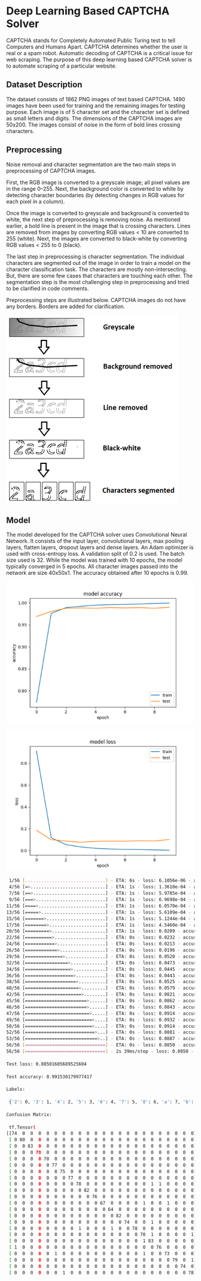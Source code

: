 # Deep Learning Based CAPTCHA Solver

CAPTCHA stands for Completely Automated Public Turing test to tell Computers and Humans Apart. CAPTCHA determines whether the user is real or a spam robot. Automatic decoding of CAPTCHA is a critical issue for web scraping. The purpose of this deep learning based CAPTCHA solver is to automate scraping of a particular website. 


## Dataset Description

The dataset consists of 1862 PNG images of text based CAPTCHA. 1490 images have been used for training and the remaining images for testing purpose. Each image is of 5 character set and the character set is defined as small letters and digits. The dimensions of the CAPTCHA images are 50x200. The images consist of noise in the form of bold lines crossing characters.


## Preprocessing

Noise removal and character segmentation are the two main steps in preprocessing of CAPTCHA images. 

First, the RGB image is converted to a greyscale image; all pixel values are in the range 0–255. Next, the background color is converted to white by detecting character boundaries (by detecting changes in RGB values for each pixel in a column). 

Once the image is converted to greyscale and background is converted to white, the next step of preprocessing is removing noise. As mentioned earlier, a bold line is present in the image that is crossing characters. Lines are removed from images by converting RGB values < 10 are converted to 255 (white). Next, the images are converted to black-white by converting RGB values < 255 to 0 (black).

The last step in preprocessing is character segmentation. The individual characters are segmented out of the image in order to train a model on the character classification task. The characters are mostly non-intersecting. But, there are some few cases that characters are touching each other. The segmentation step is the most challenging step in preprocessing and tried to be clarified in code comments. 

Preprocessing steps are illustrated below. CAPTCHA images do not have any borders. Borders are added for clarification.

![preprocessing](img/preprocess.png)

## Model

The model developed for the CAPTCHA solver uses Convolutional Neural Network. It consists of the input layer, convolutional layers, max pooling layers, flatten layers, dropout layers and dense layers. An Adam optimizer is used with cross-entropy loss. A validation split of 0.2 is used. The batch size used is 32. While the model was trained with 10 epochs, the model typically converged in 5 epochs. All character images passed into the network are size 40x50x1. The accuracy obtained after 10 epochs is 0.99.

![model accuracy](img/model_accuracy.png)

![model loss](img/model_loss.png)

```bash
 1/56 [..............................] - ETA: 6s - loss: 6.1056e-06 - accuracy: 1.0000
 4/56 [=>............................] - ETA: 1s - loss: 1.3610e-04 - accuracy: 1.0000
 7/56 [==>...........................] - ETA: 1s - loss: 5.9785e-04 - accuracy: 1.0000
 9/56 [===>..........................] - ETA: 1s - loss: 6.9698e-04 - accuracy: 1.0000
11/56 [====>.........................] - ETA: 1s - loss: 6.0570e-04 - accuracy: 1.0000
13/56 [=====>........................] - ETA: 1s - loss: 5.6109e-04 - accuracy: 1.0000
15/56 [=======>......................] - ETA: 1s - loss: 5.1244e-04 - accuracy: 1.0000
17/56 [========>.....................] - ETA: 1s - loss: 4.5460e-04 - accuracy: 1.0000
20/56 [=========>....................] - ETA: 1s - loss: 0.0209 - accuracy: 0.9984    
22/56 [==========>...................] - ETA: 0s - loss: 0.0232 - accuracy: 0.9972
24/56 [===========>..................] - ETA: 0s - loss: 0.0213 - accuracy: 0.9974
26/56 [============>.................] - ETA: 0s - loss: 0.0196 - accuracy: 0.9976
29/56 [==============>...............] - ETA: 0s - loss: 0.0520 - accuracy: 0.9957
32/56 [================>.............] - ETA: 0s - loss: 0.0473 - accuracy: 0.9961
34/56 [=================>............] - ETA: 0s - loss: 0.0445 - accuracy: 0.9963
36/56 [==================>...........] - ETA: 0s - loss: 0.0443 - accuracy: 0.9957
38/56 [===================>..........] - ETA: 0s - loss: 0.0525 - accuracy: 0.9942
40/56 [====================>.........] - ETA: 0s - loss: 0.0579 - accuracy: 0.9937
42/56 [=====================>........] - ETA: 0s - loss: 0.0821 - accuracy: 0.9926
45/56 [=======================>......] - ETA: 0s - loss: 0.0862 - accuracy: 0.9924
46/56 [=======================>......] - ETA: 0s - loss: 0.0843 - accuracy: 0.9925
47/56 [========================>.....] - ETA: 0s - loss: 0.0914 - accuracy: 0.9914
49/56 [=========================>....] - ETA: 0s - loss: 0.0932 - accuracy: 0.9911
50/56 [=========================>....] - ETA: 0s - loss: 0.0914 - accuracy: 0.9912
52/56 [==========================>...] - ETA: 0s - loss: 0.0881 - accuracy: 0.9916
53/56 [===========================>..] - ETA: 0s - loss: 0.0887 - accuracy: 0.9912
56/56 [==============================] - ETA: 0s - loss: 0.0850 - accuracy: 0.9915
56/56 [==============================] - 2s 39ms/step - loss: 0.0850 - accuracy: 0.9915

Test loss: 0.08501605689525604

Test accuracy: 0.991530179977417

Labels:

 {'2': 0, '3': 1, '4': 2, '5': 3, '6': 4, '7': 5, '8': 6, 'a': 7, 'b': 8, 'c': 9, 'd': 10, 'e': 11, 'f': 12, 'g': 13, 'h': 14, 'k': 15, 'm': 16, 'n': 17, 'p': 18, 'r': 19, 'w': 20, 'x': 21, 'y': 22}

Confusion Matrix:

 tf.Tensor(
[[74  0  0  0  0  0  0  0  0  0  0  0  0  0  0  0  0  0  0  0  0  0  0]
 [ 0 80  0  0  0  0  0  0  0  0  0  0  0  0  0  0  0  0  0  0  0  0  0]
 [ 0  0 83  0  0  0  0  0  0  0  0  0  0  0  0  0  0  0  0  0  0  0  0]
 [ 0  0  0 78  0  0  0  0  0  0  0  0  0  0  0  0  0  0  0  0  0  0  0]
 [ 0  0  0  0 78  0  0  0  0  0  0  0  0  0  0  0  0  0  0  0  0  0  0]
 [ 0  0  0  0  0 77  0  0  0  0  0  0  0  0  0  0  0  0  0  0  0  0  0]
 [ 0  0  0  0  0  0 75  0  0  0  0  0  0  0  0  0  0  0  0  0  0  0  0]
 [ 0  0  0  0  0  0  0 77  0  0  0  0  0  0  0  0  0  0  0  0  0  0  0]
 [ 0  0  0  0  0  0  0  0 78  0  0  0  0  0  0  0  0  1  1  0  0  0  0]
 [ 0  0  0  0  0  0  0  0  0 82  0  0  0  0  0  0  0  0  0  0  0  0  0]
 [ 0  0  0  0  0  0  0  0  0  0 76  0  0  0  0  0  0  0  0  0  0  0  0]
 [ 0  0  0  0  0  0  0  0  0  0  0 67  0  0  0  0  1  0  0  1  0  0  0]
 [ 0  0  0  0  0  0  0  0  0  0  0  0 64  0  0  0  0  0  0  0  0  0  0]
 [ 0  0  0  0  0  0  0  0  0  0  0  0  0 82  0  0  0  0  0  0  0  0  0]
 [ 0  0  0  0  0  0  0  0  0  0  0  0  0  0 74  0  0  1  0  0  0  0  0]
 [ 0  0  0  0  0  0  0  0  1  0  0  0  1  0  0 78  0  0  0  0  0  0  0]
 [ 0  0  0  0  0  0  0  0  0  0  0  0  0  0  0  0 70  1  0  0  0  0  1]
 [ 0  0  0  0  0  0  0  0  0  0  0  0  0  0  0  0  1 83  0  0  0  0  0]
 [ 1  0  0  0  0  0  0  0  0  0  0  0  0  0  0  0  0  0 76  0  0  0  0]
 [ 0  0  0  0  0  1  0  0  0  0  0  0  0  0  0  0  1  0  0 73  0  0  0]
 [ 0  0  0  0  0  0  0  0  0  0  0  0  0  0  0  0  0  0  0  0 79  0  1]
 [ 0  0  0  0  0  0  0  0  0  0  0  0  0  0  0  0  0  0  0  0  0 74  0]
 [ 0  0  0  0  0  0  1  0  0  0  0  0  0  0  0  0  0  0  0  0  0  0 78]], shape=(23, 23), dtype=int32)
```